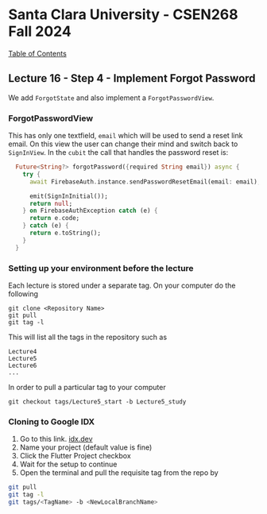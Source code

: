 # Santa Clara University - CSEN268 Fall 2024

[Table of Contents](/toc.md)


## Lecture 16 - Step 4 - Implement Forgot Password
We add `ForgotState` and also implement a `ForgotPasswordView`.

### ForgotPasswordView

This has only one textfield, `email` which will be used to send a reset link email.  On this view the user can change their mind and switch back to `SignInView`. In the `cubit` the call that handles the password reset is:
```dart
  Future<String?> forgotPassword({required String email}) async {
    try {
      await FirebaseAuth.instance.sendPasswordResetEmail(email: email);

      emit(SignInInitial());
      return null;
    } on FirebaseAuthException catch (e) {
      return e.code;
    } catch (e) {
      return e.toString();
    }
  }
```



### Setting up your environment before the lecture

Each lecture is stored under a separate tag. On your computer do the following

    git clone <Repository Name>
    git pull
    git tag -l

This will list all the tags in the repository such as

    Lecture4
    Lecture5
    Lecture6
    ...

In order to pull a particular tag to your computer

    git checkout tags/Lecture5_start -b Lecture5_study

### Cloning to Google IDX

1. Go to this link. [idx.dev](https://idx.google.com/import?url=https://github.com/mehmetartun/CSEN268-F24)
2. Name your project (default value is fine)
3. Click the Flutter Project checkbox
4. Wait for the setup to continue
5. Open the terminal and pull the requisite tag from the repo by
```zsh
git pull
git tag -l
git tags/<TagName> -b <NewLocalBranchName>
```



